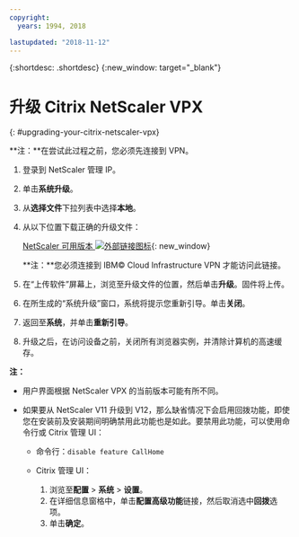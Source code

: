 ```yaml
---
copyright:
  years: 1994, 2018

lastupdated: "2018-11-12"
---
```


{:shortdesc: .shortdesc}
{:new_window: target="_blank"}

# 升级 Citrix NetScaler VPX
{: #upgrading-your-citrix-netscaler-vpx}

**注：**在尝试此过程之前，您必须先连接到 VPN。

1. 登录到 NetScaler 管理 IP。
2. 单击**系统升级**。
4. 从**选择文件**下拉列表中选择**本地**。 
4. 从以下位置下载正确的升级文件：

	[NetScaler 可用版本 ![外部链接图标](../../icons/launch-glyph.svg "外部链接图标")](http://downloads.softlayer.local/citrix/netscaler/){: new_window}
	
	**注：**您必须连接到 IBM© Cloud Infrastructure VPN 才能访问此链接。

5. 在“上传软件”屏幕上，浏览至升级文件的位置，然后单击**升级**。固件将上传。
6. 在所生成的“系统升级”窗口，系统将提示您重新引导。单击**关闭**。
7. 返回至**系统**，并单击**重新引导**。
8. 升级之后，在访问设备之前，关闭所有浏览器实例，并清除计算机的高速缓存。

**注：** 

* 用户界面根据 NetScaler VPX 的当前版本可能有所不同。
* 如果要从 NetScaler V11 升级到 V12，那么缺省情况下会启用回拨功能，即使您在安装前及安装期间明确禁用此功能也是如此。要禁用此功能，可以使用命令行或 Citrix 管理 UI： 
    
   * 命令行：`disable feature CallHome`
   * Citrix 管理 UI： 
     
     1. 浏览至**配置** > **系统** > **设置**。
     2. 在详细信息窗格中，单击**配置高级功能**链接，然后取消选中**回拨**选项。
     3. 单击**确定**。

